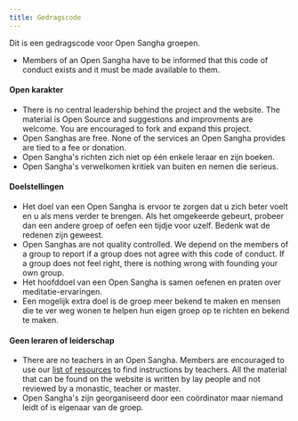 ```yaml
---
title: Gedragscode
---
```


Dit is een gedragscode voor Open Sangha groepen.

- Members of an Open Sangha have to be informed that this code of conduct exists and it must be made available to them.

#### Open karakter

- There is no central leadership behind the project and the website. The material is Open Source and suggestions and improvments are welcome. You are encouraged to fork and expand this project.
- Open Sanghas are free. None of the services an Open Sangha provides are tied to a fee or donation.
- Open Sangha's richten zich niet op één enkele leraar en zijn boeken.
- Open Sangha's verwelkomen kritiek van buiten en nemen die serieus.

#### Doelstellingen

- Het doel van een Open Sangha is ervoor te zorgen dat u zich beter voelt en u als mens verder te brengen. Als het omgekeerde gebeurt, probeer dan een andere groep of oefen een tijdje voor uzelf. Bedenk wat de redenen zijn geweest.
- Open Sanghas are not quality controlled. We depend on the members of a group to report if a group does not agree with this code of conduct. If a group does not feel right, there is nothing wrong with founding your own group.
- Het hoofddoel van een Open Sangha is samen oefenen en praten over meditatie-ervaringen.
- Een mogelijk extra doel is de groep meer bekend te maken en mensen die te ver weg wonen te helpen hun eigen groep op te richten en bekend te maken.

#### Geen leraren of leiderschap

- There are no teachers in an Open Sangha. Members are encouraged to use our [list of resources](https://github.com/buddha-dharma/buddhism) to find instructions by teachers. All the material that can be found on the website is written by lay people and not reviewed by a monastic, teacher or master.
- Open Sangha's zijn georganiseerd door een coördinator maar niemand leidt of is eigenaar van de groep.